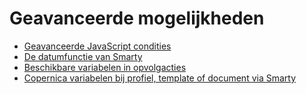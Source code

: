 # Geavanceerde mogelijkheden

* [Geavanceerde JavaScript condities](./advanced-javascript-conditions)
* [De datumfunctie van Smarty](./using-the-smarty-date-function)
* [Beschikbare variabelen in opvolgacties](./extra-variables-for-follow-ups)
* [Copernica variabelen bij profiel, template of document via Smarty](./getting-system-data-from-the-profile-template-or-document-using-smarty)
